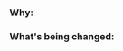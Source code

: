 <!--
Thank you for contributing to this project! You must fill out the information below before we can review this pull request. By explaining why you're making a change (or linking to a pull request) and what changes you've made, we can triage your pull request to the best possible team for review.

See our [CONTRIBUTING.md](/main/CONTRIBUTING.md) for information how to contribute.

For changes to content in [site policy](https://github.com/superofficedocs/superoffice-docs/tree/main/content/github/site-policy), see the [CONTRIBUTING guide in the site-policy repo](https://github.com/superofficedocs/site-policy/blob/main/CONTRIBUTING.md).

Thanks again!
-->

### Why:

<!-- 
- If there's an existing issue for your change, please link to it.
- If there's _not_ an existing issue, please open one first to make it more likely that this update will be accepted: https://github.com/superofficedocs/superoffice-docs/issues/new/choose. -->

### What's being changed:

<!-- Share artifacts of the changes, be they code snippets, GIFs or screenshots; whatever shares the most context. -->

